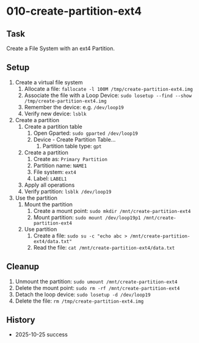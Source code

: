 # 010-create-partition-ext4

## Task
Create a File System with an ext4 Partition.

## Setup
1. Create a virtual file system
	1. Allocate a file: `fallocate -l 100M /tmp/create-partition-ext4.img`
	2. Associate the file with a Loop Device: `sudo losetup --find --show /tmp/create-partition-ext4.img`
	3. Remember the device: e.g. `/dev/loop19`
	4. Verify new device: `lsblk`
2. Create a partition
	1. Create a partition table
		1. Open Gparted: `sudo gparted /dev/loop19`
		2. Device - Create Partition Table...
			1. Partition table type: `gpt`
	2. Create a partition
		1. Create as: `Primary Partition`
		2. Partition name: `NAME1`
		3. File system: `ext4`
		4. Label: `LABEL1`
	3. Apply all operations
	4. Verify partition: `lsblk /dev/loop19`
3. Use the partition
	1. Mount the partition
		1. Create a mount point: `sudo mkdir /mnt/create-partition-ext4`
		2. Mount partition: `sudo mount /dev/loop19p1 /mnt/create-partition-ext4`
	2. Use partition
		1. Create a file: `sudo su -c "echo abc > /mnt/create-partition-ext4/data.txt"`
		2. Read the file: `cat /mnt/create-partition-ext4/data.txt`

## Cleanup
1. Unmount the partition: `sudo umount /mnt/create-partition-ext4`
2. Delete the mount point: `sudo rm -rf /mnt/create-partition-ext4`
3. Detach the loop device: `sudo losetup -d /dev/loop19`
4. Delete the file: `rm /tmp/create-partition-ext4.img`

## History
- 2025-10-25 success

